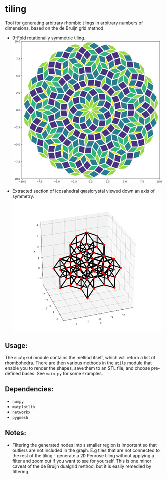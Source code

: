 # tiling
Tool for generating arbitrary rhombic tilings in arbitrary numbers of dimensions, based on the de Bruijn grid method.

- 9-Fold rotationally symmetric tiling.
![9-Fold](9-fold_output.png?raw=true "9-Fold rotationally symmetric tiling.")

- Extracted section of icosahedral quasicrystal viewed down an axis of symmetry.
![3D Icosahedral](icosahedral_quasi_output.png?raw=true "Icosahedral quasicrystal seen down an axis of symmetry.")


## Usage:

The `dualgrid` module contains the method itself, which will return a list of rhombohedra. There are then various
methods in the `utils` module that enable you to render the shapes, save them to an STL file, and choose
pre-defined bases. See `main.py` for some examples.

## Dependencies:

- `numpy`
- `matplotlib`
- `networkx`
- `pygmesh`

## Notes:

- Filtering the generated nodes into a smaller region is important so that outliers are not included in the graph. E.g tiles that are not connected to the rest of the tiling - generate a 2D Penrose tiling without applying a filter and zoom out if you want to see for yourself. This is one minor caveat of the de Bruijn dualgrid method, but it is easily remedied by filtering.
